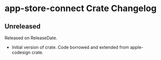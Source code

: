 # app-store-connect Crate Changelog

<!-- next-header -->

## Unreleased

Released on ReleaseDate.

* Initial version of crate. Code borrowed and extended from apple-codesign crate.
